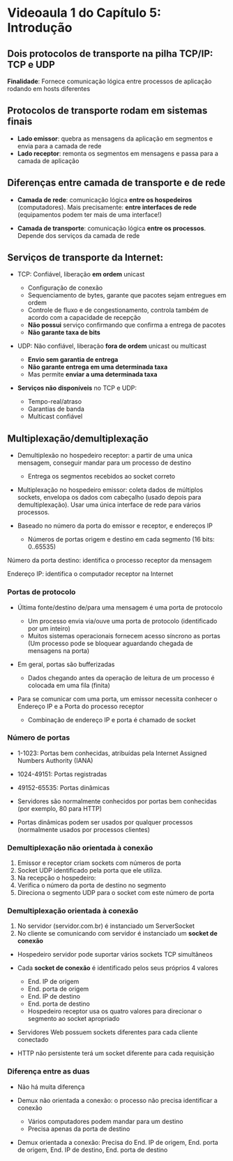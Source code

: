 # Videoaula 1 do Capítulo 5: Introdução

## Dois protocolos de transporte na pilha TCP/IP: TCP e UDP

**Finalidade**: Fornece comunicação lógica entre processos de aplicação rodando em hosts diferentes

## Protocolos de transporte rodam em sistemas finais

- **Lado emissor**: quebra as mensagens da aplicação em segmentos e envia para a camada de rede
- **Lado receptor**: remonta os segmentos em mensagens e passa para a camada de aplicação

## Diferenças entre camada de transporte e de rede

- **Camada de rede**: comunicação lógica **entre os hospedeiros** (computadores). Mais precisamente: **entre interfaces de rede** (equipamentos podem ter mais de uma interface!)

- **Camada de transporte**: comunicação lógica **entre os processos**. Depende dos serviços da camada de rede

## Serviços de transporte da Internet:

- TCP: Confiável, liberação **em ordem** unicast
  - Configuração de conexão
  - Sequenciamento de bytes, garante que pacotes sejam entregues em ordem
  - Controle de fluxo e de congestionamento, controla também de acordo com a capacidade de recepção
  - **Não possui** serviço confirmando que confirma a entrega de pacotes
  - **Não garante taxa de bits**

- UDP: Não confiável, liberação **fora de ordem** unicast ou multicast
  - **Envio sem garantia de entrega**
  - **Não garante entrega em uma determinada taxa**
  - Mas permite **enviar a uma determinada taxa**

- **Serviços não disponíveis** no TCP e UDP:
  - Tempo-real/atraso
  - Garantias de banda
  - Multicast confiável

## Multiplexação/demultiplexação

- Demultiplexão no hospedeiro receptor: a partir de uma unica mensagem, conseguir mandar para um processo de destino
  - Entrega os segmentos recebidos ao socket correto

- Multiplexação no hospedeiro emissor: coleta dados de múltiplos sockets, envelopa os dados com cabeçalho (usado depois para demultiplexação). Usar uma única interface de rede para vários processos.

- Baseado no número da porta do emissor e receptor, e endereços IP
  - Números de portas origem e destino em cada segmento (16 bits: 0..65535)

Número da porta destino: identifica o processo receptor da mensagem

Endereço IP: identifica o computador receptor na Internet

### Portas de protocolo

- Última fonte/destino de/para uma mensagem é uma porta de protocolo
  - Um processo envia via/ouve uma porta de protocolo (identificado por um inteiro)
  - Muitos sistemas operacionais fornecem acesso síncrono as portas (Um processo pode se bloquear aguardando chegada de mensagens na porta)

- Em geral, portas são bufferizadas
  - Dados chegando antes da operação de leitura de um processo é colocada em uma fila (finita)

- Para se comunicar com uma porta, um emissor necessita conhecer o Endereço IP e a Porta do processo receptor
  - Combinação de endereço IP e porta é chamado de socket

### Número de portas

- 1-1023: Portas bem conhecidas, atribuídas pela Internet Assigned Numbers Authority (IANA)
- 1024-49151: Portas registradas
- 49152-65535: Portas dinâmicas

- Servidores são normalmente conhecidos por portas bem conhecidas (por
exemplo, 80 para HTTP)
- Portas dinâmicas podem ser usados por qualquer processos (normalmente usados por processos clientes)

### Demultiplexação não orientada à conexão

1. Emissor e receptor criam sockets com números de porta
2. Socket UDP identificado pela porta que ele utiliza.
3. Na recepção o hospedeiro:
4. Verifica o número da porta de destino no segmento
5. Direciona o segmento UDP para o socket com este número de porta

### Demultiplexação orientada à conexão

1. No servidor (servidor.com.br) é instanciado um ServerSocket
2. No cliente se comunicando com servidor é instanciado um **socket de conexão**

- Hospedeiro servidor pode suportar vários sockets TCP simultâneos

- Cada **socket de conexão** é identificado pelos seus próprios 4 valores
  - End. IP de origem
  - End. porta de origem
  - End. IP de destino
  - End. porta de destino
  - Hospedeiro receptor usa os quatro valores para direcionar o segmento ao
socket apropriado

- Servidores Web possuem sockets diferentes para cada cliente conectado

- HTTP não persistente terá um socket diferente para cada requisição

### Diferença entre as duas

- Não há muita diferença 

- Demux não orientada a conexão: o processo não precisa identificar a conexão
  - Vários computadores podem mandar para um destino
  - Precisa apenas da porta de destino

- Demux orientada a conexão: Precisa do End. IP de origem, End. porta de origem, End. IP de destino, End. porta de destino
